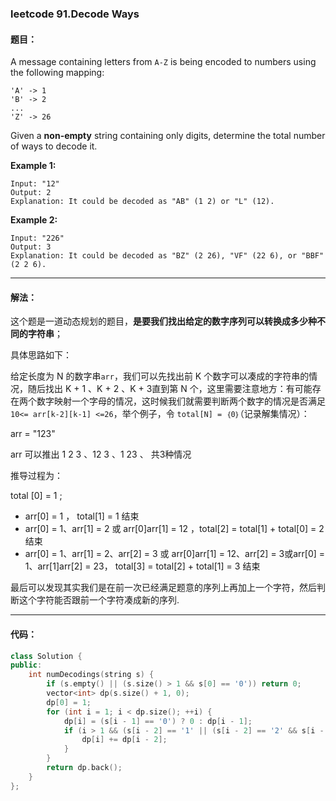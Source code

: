 ### leetcode 91.Decode Ways

#### 题目：

A message containing letters from `A-Z` is being encoded to numbers using the following mapping:

```
'A' -> 1
'B' -> 2
...
'Z' -> 26
```

Given a **non-empty** string containing only digits, determine the total number of ways to decode it.

**Example 1:**

```
Input: "12"
Output: 2
Explanation: It could be decoded as "AB" (1 2) or "L" (12).
```

**Example 2:**

```
Input: "226"
Output: 3
Explanation: It could be decoded as "BZ" (2 26), "VF" (22 6), or "BBF" (2 2 6).
```

----

#### 解法：

这个题是一道动态规划的题目，**是要我们找出给定的数字序列可以转换成多少种不同的字符串**；

具体思路如下：

给定长度为 N 的数字串`arr`，我们可以先找出前 K 个数字可以凑成的字符串的情况，随后找出 K + 1 、K + 2 、K + 3直到第 N 个，这里需要注意地方：有可能存在两个数字映射一个字母的情况，这时候我们就需要判断两个数字的情况是否满足`10<= arr[k-2][k-1] <=26`，举个例子，令 `total[N] = ｛0｝`（记录解集情况）：

arr = "123"

arr 可以推出 1 2 3 、12 3 、1 23 、 共3种情况

推导过程为：

total [0] = 1 ;

- arr[0] = 1 ， total[1] = 1 结束
- arr[0] = 1、arr[1] = 2 或 arr[0]arr[1] = 12 ，total[2]  = total[1] + total[0] = 2 结束
- arr[0] = 1、arr[1] = 2、arr[2] = 3 或 arr[0]arr[1] = 12、arr[2] = 3或arr[0] = 1、arr[1]arr[2] = 23， total[3] = total[2] + total[1] = 3 结束

最后可以发现其实我们是在前一次已经满足题意的序列上再加上一个字符，然后判断这个字符能否跟前一个字符凑成新的序列.

----

#### 代码：

````cpp
class Solution {
public:
    int numDecodings(string s) {
        if (s.empty() || (s.size() > 1 && s[0] == '0')) return 0;
        vector<int> dp(s.size() + 1, 0);
        dp[0] = 1;
        for (int i = 1; i < dp.size(); ++i) {
            dp[i] = (s[i - 1] == '0') ? 0 : dp[i - 1];
            if (i > 1 && (s[i - 2] == '1' || (s[i - 2] == '2' && s[i - 1] <= '6'))) {
                dp[i] += dp[i - 2];
            }
        }
        return dp.back();
    }
};

````